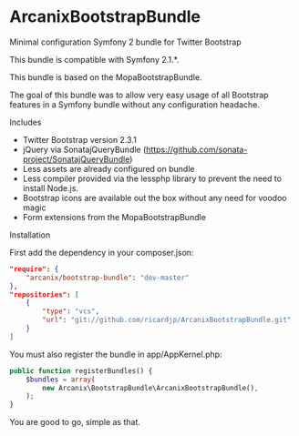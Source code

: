 ArcanixBootstrapBundle
======================

Minimal configuration Symfony 2 bundle for Twitter Bootstrap

This bundle is compatible with Symfony 2.1.*.

This bundle is based on the MopaBootstrapBundle.

The goal of this bundle was to allow very easy usage of all Bootstrap features in a Symfony bundle without any configuration headache.


Includes
* Twitter Bootstrap version 2.3.1
* jQuery via SonatajQueryBundle (https://github.com/sonata-project/SonatajQueryBundle)
* Less assets are already configured on bundle
* Less compiler provided via the lessphp library to prevent the need to install Node.js.
* Bootstrap icons are available out the box without any need for voodoo magic
* Form extensions from the MopaBootstrapBundle

Installation

First add the dependency in your composer.json:
```json
"require": {
    "arcanix/bootstrap-bundle": "dev-master"
},
"repositories": [
    {
        "type": "vcs",
        "url": "git://github.com/ricardjp/ArcanixBootstrapBundle.git"
    }
]
```

You must also register the bundle in app/AppKernel.php:
```php
public function registerBundles() {
    $bundles = array(
        new Arcanix\BootstrapBundle\ArcanixBootstrapBundle(),
    );
}
```

You are good to go, simple as that.
